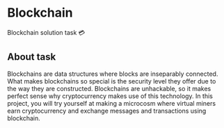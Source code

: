 # Blockchain
Blockchain solution task 💳

## About task
Blockchains are data structures where blocks are inseparably connected. 
What makes blockchains so special is the security level they offer due to the way they are constructed. 
Blockchains are unhackable, so it makes perfect sense why cryptocurrency makes use of this technology. 
In this project, you will try yourself at making a microcosm where virtual miners earn cryptocurrency 
and exchange messages and transactions using blockchain.


